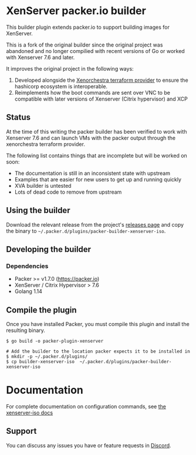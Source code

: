 # XenServer packer.io builder

This builder plugin extends packer.io to support building images for XenServer. 

This is a fork of the original builder since the original project was abandoned and no longer compilied with recent versions of Go or worked with Xenserver 7.6 and later.

It improves the original project in the following ways:
1. Developed alongside the [Xenorchestra terraform provider](https://github.com/ddelnano/terraform-provider-xenorchestra) to ensure the hashicorp ecosystem is interoperable.
2. Reimplements how the boot commands are sent over VNC to be compatible with later versions of Xenserver (Citrix hypervisor) and XCP

## Status

At the time of this writing the packer builder has been verified to work with Xenserver 7.6 and can launch VMs with the packer output through the xenorchestra terraform provider.

The following list contains things that are incomplete but will be worked on soon:
- The documentation is still in an inconsistent state with upstream
- Examples that are easier for new users to get up and running quickly
- XVA builder is untested
- Lots of dead code to remove from upstream

## Using the builder

Download the relevant release from the project's [releases page](https://github.com/ddelnano/packer-builder-xenserver/releases) and copy the binary to `~/.packer.d/plugins/packer-builder-xenserver-iso`.

## Developing the builder

### Dependencies
* Packer >= v1.7.0 (https://packer.io)
* XenServer / Citrix Hypervisor > 7.6
* Golang 1.14

## Compile the plugin

Once you have installed Packer, you must compile this plugin and install the
resulting binary.

```shell
$ go build -o packer-plugin-xenserver

# Add the builder to the location packer expects it to be installed in
$ mkdir -p ~/.packer.d/plugins/
$ cp builder-xenserver-iso  ~/.packer.d/plugins/packer-builder-xenserver-iso
```

# Documentation

For complete documentation on configuration commands, see [the
xenserver-iso docs](docs/builders/xenserver-iso.html.markdown)

## Support

You can discuss any issues you have or feature requests in [Discord](https://discord.gg/ZpNq8ez).
